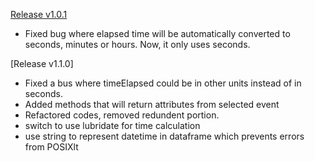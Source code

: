 [Release v1.0.1](https://github.com/yusuzech/timeR/releases/tag/v1.0.1)

* Fixed bug where elapsed time will be automatically converted to seconds, minutes or hours. Now, it only uses seconds.

[Release v1.1.0]
* Fixed a bus where timeElapsed could be in other units instead of in seconds.
* Added methods that will return attributes from selected event
* Refactored codes, removed redundent portion.
* switch to use lubridate for time calculation
* use string to represent datetime in dataframe which prevents errors from POSIXlt
